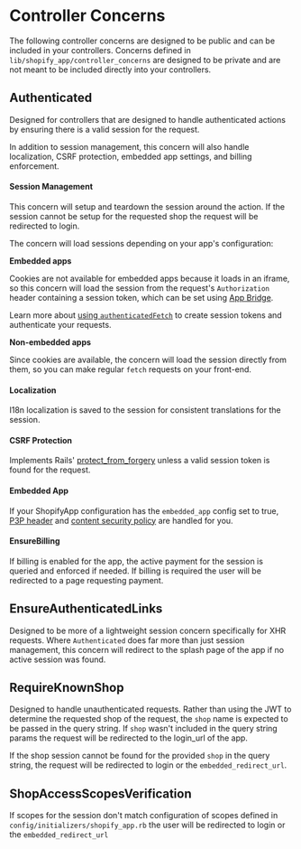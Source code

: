 # Controller Concerns

The following controller concerns are designed to be public and can be included in your controllers. Concerns defined in `lib/shopify_app/controller_concerns` are designed to be private and are not meant to be included directly into your controllers.

## Authenticated
Designed for controllers that are designed to handle authenticated actions by ensuring there is a valid session for the request.

In addition to session management, this concern will also handle localization, CSRF protection, embedded app settings, and billing enforcement.

#### Session Management
This concern will setup and teardown the session around the action. If the session cannot be setup for the requested shop the request will be redirected to login.

The concern will load sessions depending on your app's configuration:

**Embedded apps**

Cookies are not available for embedded apps because it loads in an iframe, so this concern will load the session from the request's `Authorization` header containing a session token, which can be set using [App Bridge](https://shopify.dev/apps/tools/app-bridge).

Learn more about [using `authenticatedFetch`](https://shopify.dev/apps/auth/oauth/session-tokens/getting-started#step-2-authenticate-your-requests) to create session tokens and authenticate your requests.

**Non-embedded apps**

Since cookies are available, the concern will load the session directly from them, so you can make regular `fetch` requests on your front-end.

#### Localization
I18n localization is saved to the session for consistent translations for the session.

#### CSRF Protection
Implements Rails' [protect_from_forgery](https://api.rubyonrails.org/classes/ActionController/RequestForgeryProtection/ClassMethods.html#method-i-protect_from_forgery) unless a valid session token is found for the request.

#### Embedded App
If your ShopifyApp configuration has the `embedded_app` config set to true, [P3P header](https://www.w3.org/P3P/) and [content security policy](https://developer.mozilla.org/en-US/docs/Web/HTTP/CSP) are handled for you.

#### EnsureBilling
If billing is enabled for the app, the active payment for the session is queried and enforced if needed. If billing is required the user will be redirected to a page requesting payment.

## EnsureAuthenticatedLinks
Designed to be more of a lightweight session concern specifically for XHR requests. Where `Authenticated` does far more than just session management, this concern will redirect to the splash page of the app if no active session was found.

## RequireKnownShop
Designed to handle unauthenticated requests. Rather than using the JWT to determine the requested shop of the request, the `shop` name is expected to be passed in the query string. If `shop` wasn't included in the query string params the request will be redirected to the login_url of the app.

If the shop session cannot be found for the provided `shop` in the query string, the request will be redirected to login or the `embedded_redirect_url`.

## ShopAccessScopesVerification
If scopes for the session don't match configuration of scopes defined in `config/initializers/shopify_app.rb` the user will be redirected to login or the `embedded_redirect_url`
